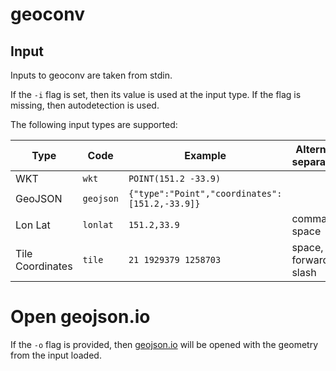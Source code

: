 # geoconv

## Input

Inputs to geoconv are taken from stdin.

If the `-i` flag is set, then its value is used at the input type. If the flag
is missing, then autodetection is used.

The following input types are supported:

| Type             | Code      | Example                                        | Alternate separators |
| ---              | ---       | ---                                            | ---                  |
| WKT              | `wkt`     | `POINT(151.2 -33.9)`                           |                      |
| GeoJSON          | `geojson` | `{"type":"Point","coordinates":[151.2,-33.9]}` |                      |
| Lon Lat          | `lonlat`  | `151.2,33.9`                                   | comma, space         |
| Tile Coordinates | `tile`    | `21 1929379 1258703`                           | space, forward slash |

# Open geojson.io

If the `-o` flag is provided, then [geojson.io](geojson.io) will be opened with
the geometry from the input loaded.
